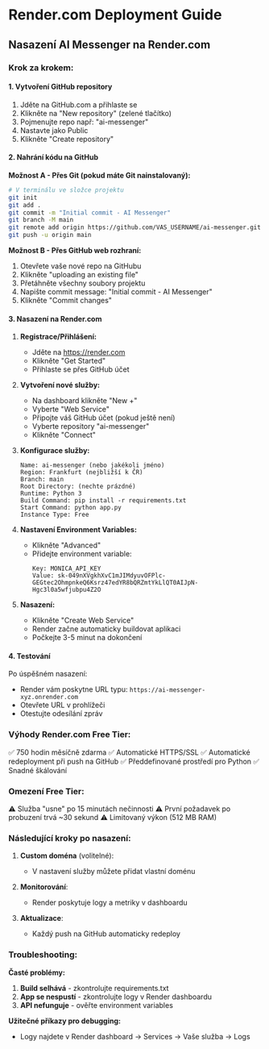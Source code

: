 # Render.com Deployment Guide

## Nasazení AI Messenger na Render.com

### Krok za krokem:

#### 1. Vytvoření GitHub repository
1. Jděte na GitHub.com a přihlaste se
2. Klikněte na "New repository" (zelené tlačítko)
3. Pojmenujte repo např: "ai-messenger"
4. Nastavte jako Public
5. Klikněte "Create repository"

#### 2. Nahrání kódu na GitHub

**Možnost A - Přes Git (pokud máte Git nainstalovaný):**
```bash
# V terminálu ve složce projektu
git init
git add .
git commit -m "Initial commit - AI Messenger"
git branch -M main
git remote add origin https://github.com/VAS_USERNAME/ai-messenger.git
git push -u origin main
```

**Možnost B - Přes GitHub web rozhraní:**
1. Otevřete vaše nové repo na GitHubu
2. Klikněte "uploading an existing file"
3. Přetáhněte všechny soubory projektu
4. Napište commit message: "Initial commit - AI Messenger"
5. Klikněte "Commit changes"

#### 3. Nasazení na Render.com

1. **Registrace/Přihlášení:**
   - Jděte na https://render.com
   - Klikněte "Get Started" 
   - Přihlaste se přes GitHub účet

2. **Vytvoření nové služby:**
   - Na dashboard klikněte "New +"
   - Vyberte "Web Service"
   - Připojte váš GitHub účet (pokud ještě není)
   - Vyberte repository "ai-messenger"
   - Klikněte "Connect"

3. **Konfigurace služby:**
   ```
   Name: ai-messenger (nebo jakékoli jméno)
   Region: Frankfurt (nejbližší k ČR)
   Branch: main
   Root Directory: (nechte prázdné)
   Runtime: Python 3
   Build Command: pip install -r requirements.txt
   Start Command: python app.py
   Instance Type: Free
   ```

4. **Nastavení Environment Variables:**
   - Klikněte "Advanced"
   - Přidejte environment variable:
     ```
     Key: MONICA_API_KEY
     Value: sk-049nXVgkhXvC1mJIMdyuvOFPlc-GEGtec2OhmpnkeQ6Ksrz47edYR8bQRZmtYkLlQT0AIJpN-Hgc3l0a5wfjubpu4Z2O
     ```

5. **Nasazení:**
   - Klikněte "Create Web Service"
   - Render začne automaticky buildovat aplikaci
   - Počkejte 3-5 minut na dokončení

#### 4. Testování

Po úspěšném nasazení:
- Render vám poskytne URL typu: `https://ai-messenger-xyz.onrender.com`
- Otevřete URL v prohlížeči
- Otestujte odesílání zpráv

### Výhody Render.com Free Tier:

✅ 750 hodin měsíčně zdarma
✅ Automatické HTTPS/SSL
✅ Automatické redeployment při push na GitHub
✅ Předdefinované prostředí pro Python
✅ Snadné škálování

### Omezení Free Tier:

⚠️ Služba "usne" po 15 minutách nečinnosti
⚠️ První požadavek po probuzení trvá ~30 sekund
⚠️ Limitovaný výkon (512 MB RAM)

### Následující kroky po nasazení:

1. **Custom doména** (volitelné):
   - V nastavení služby můžete přidat vlastní doménu

2. **Monitorování**:
   - Render poskytuje logy a metriky v dashboardu

3. **Aktualizace**:
   - Každý push na GitHub automaticky redeploy

### Troubleshooting:

**Časté problémy:**
1. **Build selhává** - zkontrolujte requirements.txt
2. **App se nespustí** - zkontrolujte logy v Render dashboardu  
3. **API nefunguje** - ověřte environment variables

**Užitečné příkazy pro debugging:**
- Logy najdete v Render dashboard → Services → Vaše služba → Logs
